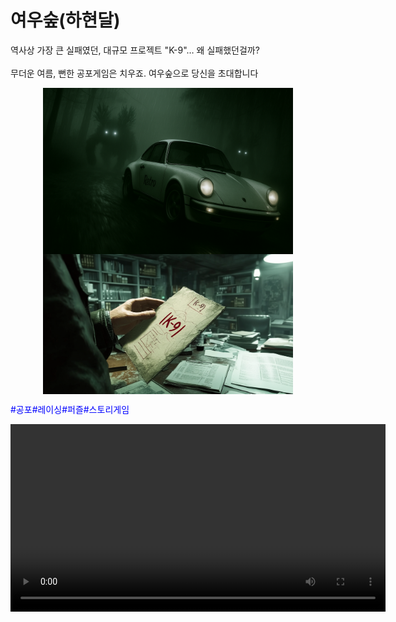 # 여우숲(하현달)

<body>

  역사상 가장 큰 실패였던, 대규모 프로젝트 "K-9"… 왜 실패했던걸까?
  <br><br>
  무더운 여름, 뻔한 공포게임은 치우죠. 여우숲으로 당신을 초대합니다 
<p float = "left">
  <img src = "images/Ex01.jpg" width = 400 alt = "Example 001" style="display: block; margin: auto;">
  <img src = "images/Ex02.jpg" width = 400 alt = "Example 001" style="display: block; margin: auto;">
</p>
  <span style="color: blue;">#공포#레이싱#퍼즐#스토리게임</span>

<video src="image/video.mp4" controls width="600"></video>


</body>



